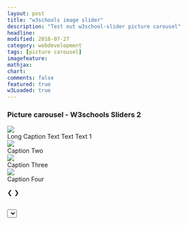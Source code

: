 ```yaml
---
layout: post
title: "w3schools image slider"
description: "Test out w3school-slider picture carousel"
headline: 
modified: 2016-07-27
category: webdevelopment
tags: [picture carousel]
imagefeature: 
mathjax: 
chart: 
comments: false
featured: true
w3Loaded: true
---
```


   
### Picture  carousel -  W3schools Sliders  2
<div class="slideshow-container" style="margin:0 auto; display: block;">
  <div class="mySlides fade">
    <div class="numbertext"></div>
    <img class="imgg" src="{{ site.url }}/images/costume3.jpg" >
    <div class="text" >Long Caption Text Text Text 1</div>
  </div>

  <div class="mySlides fade">
    <div class="numbertext"></div>
    <img class="imgg" src="{{ site.url }}/images/costume4.jpg" >
    <div class="text" >Caption Two</div>
  </div>

  <div class="mySlides fade">
    <div class="numbertext"></div>
    <img class="imgg"  src="{{ site.url }}/images/costume5.jpg" >
    <div class="text" >Caption Three</div>
  </div>

  <div class="mySlides fade">
    <div class="numbertext"></div>
    <img class="imgg"  src="{{ site.url }}/images/cover10.jpg" >
    <div class="text" >Caption Four</div>
  </div>   
  
  <a class="prev" >&#10094;</a>
  <a class="next" >&#10095;</a>
</div>
<br>

<div id="dotrow" style="text-align:center">

</div>

<select id="downloadDrop">

</select>
	





